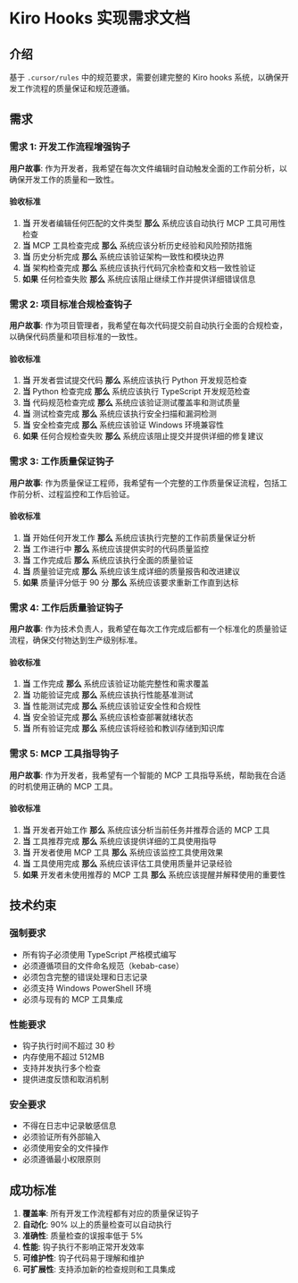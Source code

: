 # Kiro Hooks 实现需求文档

## 介绍

基于 `.cursor/rules` 中的规范要求，需要创建完整的 Kiro hooks 系统，以确保开发工作流程的质量保证和规范遵循。

## 需求

### 需求 1: 开发工作流程增强钩子

**用户故事**: 作为开发者，我希望在每次文件编辑时自动触发全面的工作前分析，以确保开发工作的质量和一致性。

#### 验收标准

1. **当** 开发者编辑任何匹配的文件类型 **那么** 系统应该自动执行 MCP 工具可用性检查
2. **当** MCP 工具检查完成 **那么** 系统应该分析历史经验和风险预防措施
3. **当** 历史分析完成 **那么** 系统应该验证架构一致性和模块边界
4. **当** 架构检查完成 **那么** 系统应该执行代码冗余检查和文档一致性验证
5. **如果** 任何检查失败 **那么** 系统应该阻止继续工作并提供详细错误信息

### 需求 2: 项目标准合规检查钩子

**用户故事**: 作为项目管理者，我希望在每次代码提交前自动执行全面的合规检查，以确保代码质量和项目标准的一致性。

#### 验收标准

1. **当** 开发者尝试提交代码 **那么** 系统应该执行 Python 开发规范检查
2. **当** Python 检查完成 **那么** 系统应该执行 TypeScript 开发规范检查
3. **当** 代码规范检查完成 **那么** 系统应该验证测试覆盖率和测试质量
4. **当** 测试检查完成 **那么** 系统应该执行安全扫描和漏洞检测
5. **当** 安全检查完成 **那么** 系统应该验证 Windows 环境兼容性
6. **如果** 任何合规检查失败 **那么** 系统应该阻止提交并提供详细的修复建议

### 需求 3: 工作质量保证钩子

**用户故事**: 作为质量保证工程师，我希望有一个完整的工作质量保证流程，包括工作前分析、过程监控和工作后验证。

#### 验收标准

1. **当** 开始任何开发工作 **那么** 系统应该执行完整的工作前质量保证分析
2. **当** 工作进行中 **那么** 系统应该提供实时的代码质量监控
3. **当** 工作完成后 **那么** 系统应该执行全面的质量验证
4. **当** 质量验证完成 **那么** 系统应该生成详细的质量报告和改进建议
5. **如果** 质量评分低于 90 分 **那么** 系统应该要求重新工作直到达标

### 需求 4: 工作后质量验证钩子

**用户故事**: 作为技术负责人，我希望在每次工作完成后都有一个标准化的质量验证流程，确保交付物达到生产级别标准。

#### 验收标准

1. **当** 工作完成 **那么** 系统应该验证功能完整性和需求覆盖
2. **当** 功能验证完成 **那么** 系统应该执行性能基准测试
3. **当** 性能测试完成 **那么** 系统应该验证安全性和合规性
4. **当** 安全验证完成 **那么** 系统应该检查部署就绪状态
5. **当** 所有验证完成 **那么** 系统应该将经验和教训存储到知识库

### 需求 5: MCP 工具指导钩子

**用户故事**: 作为开发者，我希望有一个智能的 MCP 工具指导系统，帮助我在合适的时机使用正确的 MCP 工具。

#### 验收标准

1. **当** 开发者开始工作 **那么** 系统应该分析当前任务并推荐合适的 MCP 工具
2. **当** 工具推荐完成 **那么** 系统应该提供详细的工具使用指导
3. **当** 开发者使用 MCP 工具 **那么** 系统应该监控工具使用效果
4. **当** 工具使用完成 **那么** 系统应该评估工具使用质量并记录经验
5. **如果** 开发者未使用推荐的 MCP 工具 **那么** 系统应该提醒并解释使用的重要性

## 技术约束

### 强制要求
- 所有钩子必须使用 TypeScript 严格模式编写
- 必须遵循项目的文件命名规范（kebab-case）
- 必须包含完整的错误处理和日志记录
- 必须支持 Windows PowerShell 环境
- 必须与现有的 MCP 工具集成

### 性能要求
- 钩子执行时间不超过 30 秒
- 内存使用不超过 512MB
- 支持并发执行多个检查
- 提供进度反馈和取消机制

### 安全要求
- 不得在日志中记录敏感信息
- 必须验证所有外部输入
- 必须使用安全的文件操作
- 必须遵循最小权限原则

## 成功标准

1. **覆盖率**: 所有开发工作流程都有对应的质量保证钩子
2. **自动化**: 90% 以上的质量检查可以自动执行
3. **准确性**: 质量检查的误报率低于 5%
4. **性能**: 钩子执行不影响正常开发效率
5. **可维护性**: 钩子代码易于理解和维护
6. **可扩展性**: 支持添加新的检查规则和工具集成